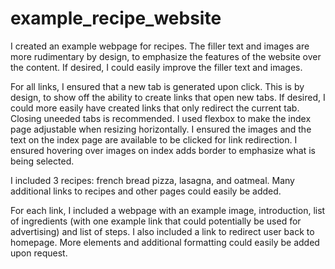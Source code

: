 # example_recipe_website
I created an example webpage for recipes. The filler text and images are more rudimentary by design, to emphasize the features of the website over the content. If desired, I could easily improve the filler text and images.

For all links, I ensured that a new tab is generated upon click. This is by design, to show off the ability to create links that open new tabs. If desired, I could more easily have created links that only redirect the current tab. Closing uneeded tabs is recommended. I used flexbox to make the index page adjustable when resizing horizontally. I ensured the images and the text on the index page are available to be clicked for link redirection. I ensured hovering over images on index adds border to emphasize what is being selected. 

I included 3 recipes: french bread pizza, lasagna, and oatmeal. Many additional links to recipes and other pages could easily be added.

For each link, I included a webpage with an example image, introduction, list of ingredients (with one example link that could potentially be used for advertising) and list of steps. I also included a link to redirect user back to homepage. More elements and additional formatting could easily be added upon request.
